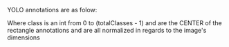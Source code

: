 YOLO annotations are as folow:

<class> <x> <y> <width> <height>
Where class is an int from 0 to (totalClasses - 1)
<x> and <y> are the CENTER of the rectangle annotations
<x> <y> <width> and <height> are all normalized in regards to the image's dimensions
